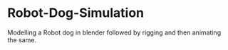 # Robot-Dog-Simulation
Modelling a Robot dog in blender followed by rigging and then animating the same. 
